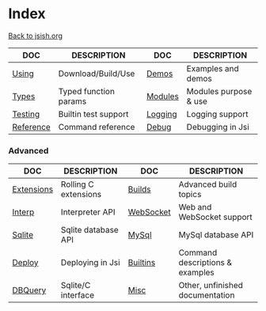 Index
====
[Back to jsish.org](https://jsish.org/)

| DOC                        | DESCRIPTION           | DOC                       | DESCRIPTION                    |
|----------------------------|-----------------------|---------------------------|--------------------------------|
| [Using](Using.md)          | Download/Build/Use    | [Demos](Demos.md)          | Examples and demos             |
| [Types](Types.md)          | Typed function params | [Modules](Modules.md)     | Modules purpose & use          |
| [Testing](Testing.md)      | Builtin test support  | [Logging](Logging.md)     | Logging support                |
| [Reference](Reference.md)  | Command reference     | [Debug](Debug.md)         | Debugging in Jsi               |


### Advanced

| DOC                        | DESCRIPTION           | DOC                       | DESCRIPTION                    |
|----------------------------|-----------------------|---------------------------|--------------------------------|
| [Extensions](Extensions.md)| Rolling C extensions  | [Builds](Builds.md)       | Advanced build topics          |
| [Interp](Interp.md)        | Interpreter API       | [WebSocket](WebSocket.md) | Web and WebSocket support      |
| [Sqlite](Sqlite.md)        | Sqlite database API   | [MySql](MySql.md)         | MySql database API             |
| [Deploy](Deploy.md)        | Deploying in Jsi      | [Builtins](Builtins.md)   | Command descriptions & examples| 
| [DBQuery](DBQuery.md)      | Sqlite/C interface    | [Misc](Misc.md)           | Other, unfinished documentation|

